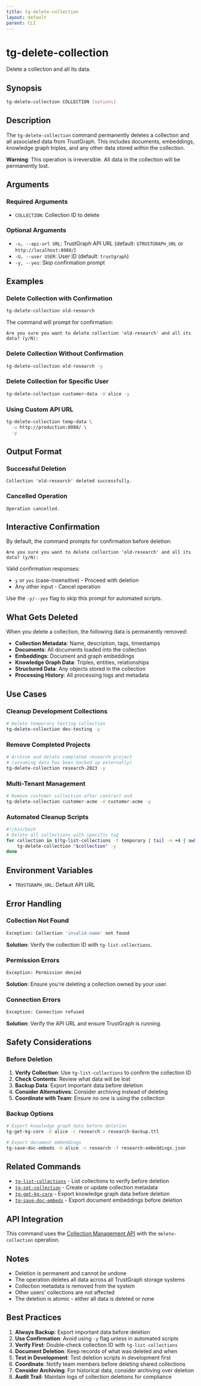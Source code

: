 ```yaml
---
title: tg-delete-collection
layout: default
parent: CLI
---
```


# tg-delete-collection

Delete a collection and all its data.

## Synopsis

```bash
tg-delete-collection COLLECTION [options]
```

## Description

The `tg-delete-collection` command permanently deletes a collection and all associated data from TrustGraph. This includes documents, embeddings, knowledge graph triples, and any other data stored within the collection.

**Warning**: This operation is irreversible. All data in the collection will be permanently lost.

## Arguments

### Required Arguments

- `COLLECTION`: Collection ID to delete

### Optional Arguments

- `-u, --api-url URL`: TrustGraph API URL (default: `$TRUSTGRAPH_URL` or `http://localhost:8088/`)
- `-U, --user USER`: User ID (default: `trustgraph`)
- `-y, --yes`: Skip confirmation prompt

## Examples

### Delete Collection with Confirmation
```bash
tg-delete-collection old-research
```

The command will prompt for confirmation:
```
Are you sure you want to delete collection 'old-research' and all its data? (y/N):
```

### Delete Collection Without Confirmation
```bash
tg-delete-collection old-research -y
```

### Delete Collection for Specific User
```bash
tg-delete-collection customer-data -U alice -y
```

### Using Custom API URL
```bash
tg-delete-collection temp-data \
  -u http://production:8088/ \
  -y
```

## Output Format

### Successful Deletion
```
Collection 'old-research' deleted successfully.
```

### Cancelled Operation
```
Operation cancelled.
```

## Interactive Confirmation

By default, the command prompts for confirmation before deletion:

```
Are you sure you want to delete collection 'old-research' and all its data? (y/N):
```

Valid confirmation responses:
- `y` or `yes` (case-insensitive) - Proceed with deletion
- Any other input - Cancel operation

Use the `-y/--yes` flag to skip this prompt for automated scripts.

## What Gets Deleted

When you delete a collection, the following data is permanently removed:

- **Collection Metadata**: Name, description, tags, timestamps
- **Documents**: All documents loaded into the collection
- **Embeddings**: Document and graph embeddings
- **Knowledge Graph Data**: Triples, entities, relationships
- **Structured Data**: Any objects stored in the collection
- **Processing History**: All processing logs and metadata

## Use Cases

### Cleanup Development Collections
```bash
# Delete temporary testing collection
tg-delete-collection dev-testing -y
```

### Remove Completed Projects
```bash
# Archive and delete completed research project
# (assuming data has been backed up externally)
tg-delete-collection research-2023 -y
```

### Multi-Tenant Management
```bash
# Remove customer collection after contract end
tg-delete-collection customer-acme -U customer-acme -y
```

### Automated Cleanup Scripts
```bash
#!/bin/bash
# Delete all collections with specific tag
for collection in $(tg-list-collections -t temporary | tail -n +4 | awk '{print $2}'); do
    tg-delete-collection "$collection" -y
done
```

## Environment Variables

- `TRUSTGRAPH_URL`: Default API URL

## Error Handling

### Collection Not Found
```bash
Exception: Collection 'invalid-name' not found
```
**Solution**: Verify the collection ID with `tg-list-collections`.

### Permission Errors
```bash
Exception: Permission denied
```
**Solution**: Ensure you're deleting a collection owned by your user.

### Connection Errors
```bash
Exception: Connection refused
```
**Solution**: Verify the API URL and ensure TrustGraph is running.

## Safety Considerations

### Before Deletion

1. **Verify Collection**: Use `tg-list-collections` to confirm the collection ID
2. **Check Contents**: Review what data will be lost
3. **Backup Data**: Export important data before deletion
4. **Consider Alternatives**: Consider archiving instead of deleting
5. **Coordinate with Team**: Ensure no one is using the collection

### Backup Options

```bash
# Export knowledge graph data before deletion
tg-get-kg-core -U alice -c research > research-backup.ttl

# Export document embeddings
tg-save-doc-embeds -U alice -c research -f research-embeddings.json
```

## Related Commands

- [`tg-list-collections`](tg-list-collections) - List collections to verify before deletion
- [`tg-set-collection`](tg-set-collection) - Create or update collection metadata
- [`tg-get-kg-core`](tg-get-kg-core) - Export knowledge graph data before deletion
- [`tg-save-doc-embeds`](tg-save-doc-embeds) - Export document embeddings before deletion

## API Integration

This command uses the [Collection Management API](../apis/api-collection) with the `delete-collection` operation.

## Notes

- Deletion is permanent and cannot be undone
- The operation deletes all data across all TrustGraph storage systems
- Collection metadata is removed from the system
- Other users' collections are not affected
- The deletion is atomic - either all data is deleted or none

## Best Practices

1. **Always Backup**: Export important data before deletion
2. **Use Confirmation**: Avoid using `-y` flag unless in automated scripts
3. **Verify First**: Double-check collection ID with `tg-list-collections`
4. **Document Deletion**: Keep records of what was deleted and when
5. **Test in Development**: Test deletion scripts in development first
6. **Coordinate**: Notify team members before deleting shared collections
7. **Consider Archiving**: For historical data, consider archiving over deletion
8. **Audit Trail**: Maintain logs of collection deletions for compliance
